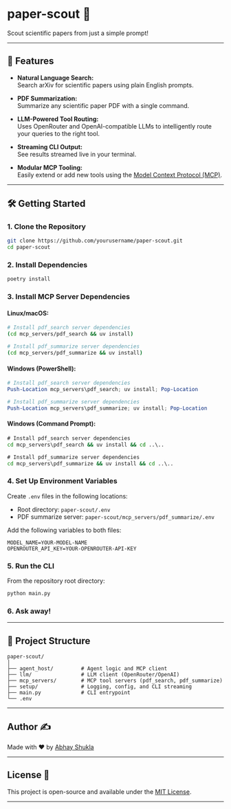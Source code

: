 # paper-scout 📰

Scout scientific papers from just a simple prompt!

---

## 🚀 Features

- **Natural Language Search:**  
  Search arXiv for scientific papers using plain English prompts.

- **PDF Summarization:**  
  Summarize any scientific paper PDF with a single command.

- **LLM-Powered Tool Routing:**  
  Uses OpenRouter and OpenAI-compatible LLMs to intelligently route your queries to the right tool.

- **Streaming CLI Output:**  
  See results streamed live in your terminal.

- **Modular MCP Tooling:**  
  Easily extend or add new tools using the [Model Context Protocol (MCP)](https://github.com/modelcontextprotocol/specification).

---

## 🛠️ Getting Started

### 1. Clone the Repository

```bash
git clone https://github.com/yourusername/paper-scout.git
cd paper-scout
```

### 2. Install Dependencies

```bash
poetry install
```

### 3. Install MCP Server Dependencies

#### Linux/macOS:
```bash
# Install pdf_search server dependencies
(cd mcp_servers/pdf_search && uv install)

# Install pdf_summarize server dependencies  
(cd mcp_servers/pdf_summarize && uv install)
```

#### Windows (PowerShell):
```powershell
# Install pdf_search server dependencies
Push-Location mcp_servers\pdf_search; uv install; Pop-Location

# Install pdf_summarize server dependencies
Push-Location mcp_servers\pdf_summarize; uv install; Pop-Location
```

#### Windows (Command Prompt):
```cmd
# Install pdf_search server dependencies
cd mcp_servers\pdf_search && uv install && cd ..\..

# Install pdf_summarize server dependencies
cd mcp_servers\pdf_summarize && uv install && cd ..\..
```

### 4. Set Up Environment Variables

Create `.env` files in the following locations:
- Root directory: `paper-scout/.env`
- PDF summarize server: `paper-scout/mcp_servers/pdf_summarize/.env`

Add the following variables to both files:
```env
MODEL_NAME=YOUR-MODEL-NAME
OPENROUTER_API_KEY=YOUR-OPENROUTER-API-KEY
```

### 5. Run the CLI

From the repository root directory:
```bash
python main.py
```

### 6. Ask away!

---

## 🧩 Project Structure

```
paper-scout/
│
├── agent_host/         # Agent logic and MCP client
├── llm/                # LLM client (OpenRouter/OpenAI)
├── mcp_servers/        # MCP tool servers (pdf_search, pdf_summarize)
├── setup/              # Logging, config, and CLI streaming
├── main.py             # CLI entrypoint
└── .env
```

---

## Author ✍

Made with ♥ by [Abhay Shukla](https://github.com/into-the-night)

---

## License 📜
This project is open-source and available under the [MIT License](LICENSE.md).

---